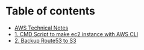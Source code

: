 # Table of contents

* [AWS Technical Notes](README.md)
* [1. CMD Script to make ec2 instance with AWS CLI](create-ec2-instance.cmd)
* [2. Backup Route53 to S3](2.-backup-route53-to-s3.md)
